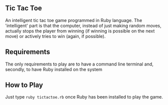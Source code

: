 ## Tic Tac Toe

An intelligent tic tac toe game programmed in Ruby language. The 'intelligent' part is that the computer, instead of just making random moves, actually stops the player from winning (if winning is possible on the next move) or actively tries to win (again, if possible).

## Requirements

The only requirements to play are to have a command line terminal and, secondly, to have Ruby installed on the system

## How to Play

Just type `ruby tictactoe.rb` once Ruby has been installed to play the game.
